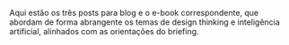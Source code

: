 Aqui estão os três posts para blog e o e-book correspondente, que abordam de forma abrangente os temas de design thinking e inteligência artificial, alinhados com as orientações do briefing.